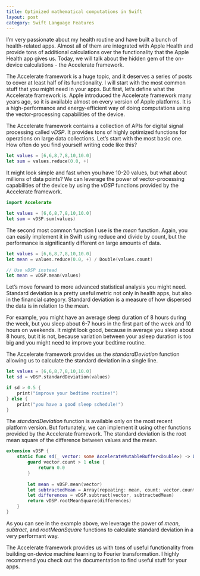 ```yaml
---
title: Optimized mathematical computations in Swift
layout: post
category: Swift Language Features
---
```


I’m very passionate about my health routine and have built a bunch of health-related apps. Almost all of them are integrated with Apple Health and provide tons of additional calculations over the functionality that the Apple Health app gives us. Today, we will talk about the hidden gem of the on-device calculations - the Accelerate framework.

The Accelerate framework is a huge topic, and it deserves a series of posts to cover at least half of its functionality. I will start with the most common stuff that you might need in your apps. But first, let’s define what the Accelerate framework is. Apple introduced the Accelerate framework many years ago, so it is available almost on every version of Apple platforms. It is a high-performance and energy-efficient way of doing computations using the vector-processing capabilities of the device.

The Accelerate framework contains a collection of APIs for digital signal processing called *vDSP*. It provides tons of highly optimized functions for operations on large data collections. Let’s start with the most basic one. How often do you find yourself writing code like this?

```swift
let values = [6,6,8,7,8,10,10.0]
let sum = values.reduce(0.0, +)
```

It might look simple and fast when you have 10-20 values, but what about millions of data points? We can leverage the power of vector-processing capabilities of the device by using the *vDSP* functions provided by the Accelerate framework.

```swift
import Accelerate

let values = [6,6,8,7,8,10,10.0]
let sum = vDSP.sum(values)
```

The second most common function I use is the *mean* function. Again, you can easily implement it in Swift using reduce and divide by count, but the performance is significantly different on large amounts of data.

```swift
let values = [6,6,8,7,8,10,10.0]
let mean = values.reduce(0.0, +) / Double(values.count)

// Use vDSP instead
let mean = vDSP.mean(values)
```

Let’s move forward to more advanced statistical analysis you might need. Standard deviation is a pretty useful metric not only in health apps, but also in the financial category. Standard deviation is a measure of how dispersed the data is in relation to the mean.

For example, you might have an average sleep duration of 8 hours during the week, but you sleep about 6-7 hours in the first part of the week and 10 hours on weekends. It might look good, because in average you sleep about 8 hours, but it is not, because variation between your asleep duration is too big and you might need to improve your bedtime routine.

The Accelerate framework provides us the *standardDeviation* function allowing us to calculate the standard deviation in a single line.

```swift
let values = [6,6,8,7,8,10,10.0]
let sd = vDSP.standardDeviation(values)

if sd > 0.5 {
    print("improve your bedtime routine!")
} else {
    print("you have a good sleep schedule!")
}
```

The *standardDeviation* function is available only on the most recent platform version. But fortunately, we can implement it using other functions provided by the Accelerate framework. The standard deviation is the root mean square of the difference between values and the mean.

```swift
extension vDSP {
    static func sd(_ vector: some AccelerateMutableBuffer<Double>) -> Double {
        guard vector.count > 1 else {
            return 0.0
        }
        
        let mean = vDSP.mean(vector)
        let subtractedMean = Array(repeating: mean, count: vector.count)
        let differences = vDSP.subtract(vector, subtractedMean)
        return vDSP.rootMeanSquare(differences)
    }
}
```

As you can see in the example above, we leverage the power of *mean*, *subtract*, and *rootMeanSquare* functions to calculate standard deviation in a very performant way.

The Accelerate framework provides us with tons of useful functionality from building on-device machine learning to Fourier transformation. I highly recommend you check out the documentation to find useful stuff for your apps.
